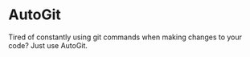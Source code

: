 # AutoGit
Tired of constantly using git commands when making changes to your code? Just use AutoGit.
